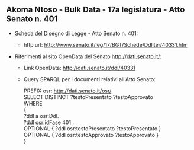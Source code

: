 ## Akoma Ntoso - Bulk Data - 17a legislatura - Atto Senato n. 401 ##

* Scheda del Disegno di Legge - Atto Senato n. 401:
	* http url: http://www.senato.it/leg/17/BGT/Schede/Ddliter/40331.htm

* Riferimenti al sito OpenData del Senato http://dati.senato.it/:
	* Link OpenData: http://dati.senato.it/ddl/40331
	* Query SPARQL per i documenti relativi all'Atto Senato:

        PREFIX osr: <http://dati.senato.it/osr/>  
		SELECT DISTINCT ?testoPresentato ?testoApprovato  
		WHERE  
		{  
		    ?ddl a osr:Ddl.  
		    ?ddl osr:idFase 401 .  
		    OPTIONAL { ?ddl osr:testoPresentato ?testoPresentato }  
		    OPTIONAL { ?ddl osr:testoApprovato ?testoApprovato }  
		}
		